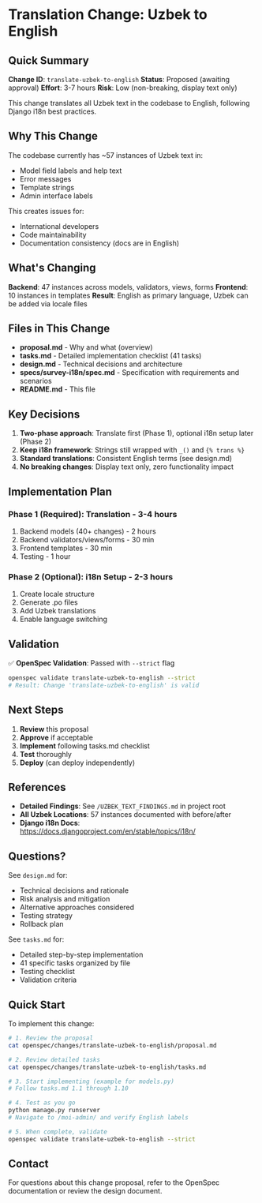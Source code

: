 # Translation Change: Uzbek to English

## Quick Summary

**Change ID**: `translate-uzbek-to-english`
**Status**: Proposed (awaiting approval)
**Effort**: 3-7 hours
**Risk**: Low (non-breaking, display text only)

This change translates all Uzbek text in the codebase to English, following Django i18n best practices.

## Why This Change

The codebase currently has ~57 instances of Uzbek text in:
- Model field labels and help text
- Error messages
- Template strings
- Admin interface labels

This creates issues for:
- International developers
- Code maintainability
- Documentation consistency (docs are in English)

## What's Changing

**Backend**: 47 instances across models, validators, views, forms
**Frontend**: 10 instances in templates
**Result**: English as primary language, Uzbek can be added via locale files

## Files in This Change

- **proposal.md** - Why and what (overview)
- **tasks.md** - Detailed implementation checklist (41 tasks)
- **design.md** - Technical decisions and architecture
- **specs/survey-i18n/spec.md** - Specification with requirements and scenarios
- **README.md** - This file

## Key Decisions

1. **Two-phase approach**: Translate first (Phase 1), optional i18n setup later (Phase 2)
2. **Keep i18n framework**: Strings still wrapped with `_()` and `{% trans %}`
3. **Standard translations**: Consistent English terms (see design.md)
4. **No breaking changes**: Display text only, zero functionality impact

## Implementation Plan

### Phase 1 (Required): Translation - 3-4 hours
1. Backend models (40+ changes) - 2 hours
2. Backend validators/views/forms - 30 min
3. Frontend templates - 30 min
4. Testing - 1 hour

### Phase 2 (Optional): i18n Setup - 2-3 hours
1. Create locale structure
2. Generate .po files
3. Add Uzbek translations
4. Enable language switching

## Validation

✅ **OpenSpec Validation**: Passed with `--strict` flag

```bash
openspec validate translate-uzbek-to-english --strict
# Result: Change 'translate-uzbek-to-english' is valid
```

## Next Steps

1. **Review** this proposal
2. **Approve** if acceptable
3. **Implement** following tasks.md checklist
4. **Test** thoroughly
5. **Deploy** (can deploy independently)

## References

- **Detailed Findings**: See `/UZBEK_TEXT_FINDINGS.md` in project root
- **All Uzbek Locations**: 57 instances documented with before/after
- **Django i18n Docs**: https://docs.djangoproject.com/en/stable/topics/i18n/

## Questions?

See `design.md` for:
- Technical decisions and rationale
- Risk analysis and mitigation
- Alternative approaches considered
- Testing strategy
- Rollback plan

See `tasks.md` for:
- Detailed step-by-step implementation
- 41 specific tasks organized by file
- Testing checklist
- Validation criteria

## Quick Start

To implement this change:

```bash
# 1. Review the proposal
cat openspec/changes/translate-uzbek-to-english/proposal.md

# 2. Review detailed tasks
cat openspec/changes/translate-uzbek-to-english/tasks.md

# 3. Start implementing (example for models.py)
# Follow tasks.md 1.1 through 1.10

# 4. Test as you go
python manage.py runserver
# Navigate to /moi-admin/ and verify English labels

# 5. When complete, validate
openspec validate translate-uzbek-to-english --strict
```

## Contact

For questions about this change proposal, refer to the OpenSpec documentation or review the design document.
